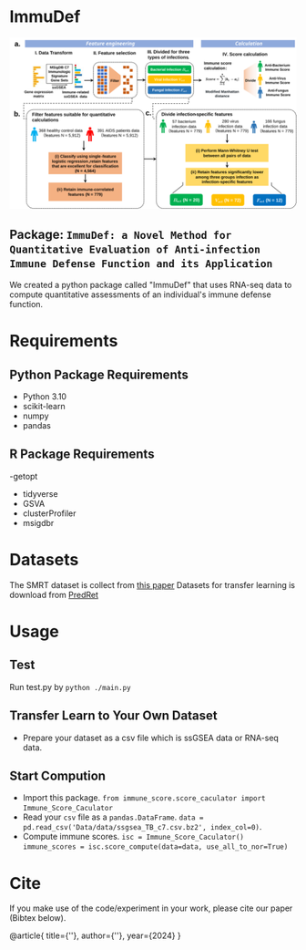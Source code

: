 # ImmuDef

![Workflow](./process.svg)

## Package: `ImmuDef: a Novel Method for Quantitative Evaluation of Anti-infection Immune Defense Function and its Application`

We created a python package called "ImmuDef" that uses RNA-seq data to compute quantitative assessments of an individual's immune defense function.

# Requirements
## Python Package Requirements
- Python 3.10
- scikit-learn
- numpy
- pandas
## R Package Requirements
-getopt
- tidyverse
- GSVA
- clusterProfiler
- msigdbr
# Datasets
The SMRT dataset is collect from [this paper](https://doi.org/10.1038/s41467-019-13680-7)
Datasets for transfer learning is download from [PredRet](http://predret.org/)

# Usage

## Test

Run test.py by `python ./main.py `

## Transfer Learn to Your Own Dataset

- Prepare your dataset as a csv file which is ssGSEA data or RNA-seq data.

## Start Compution
- Import this package.
  `from immune_score.score_caculator import Immune_Score_Caculator`
- Read your `csv` file as a `pandas.DataFrame`.
  `data = pd.read_csv('Data/data/ssgsea_TB_c7.csv.bz2', index_col=0)`.
- Compute immune scores.
  `isc = Immune_Score_Caculator()`
  `immune_scores = isc.score_compute(data=data, use_all_to_nor=True)`

# Cite

If you make use of the code/experiment in your work, please cite our paper (Bibtex below).

@article{
title={''},
author={''},
year={2024}
}
